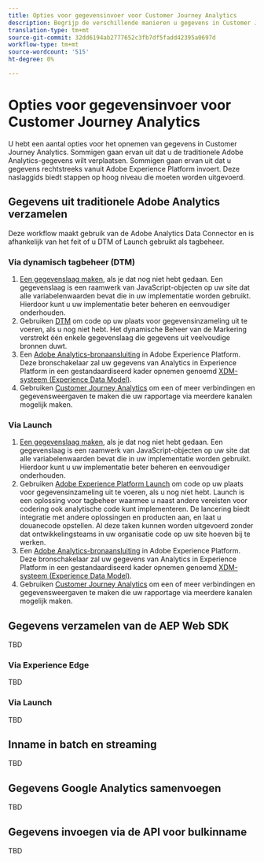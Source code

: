 ```yaml
---
title: Opties voor gegevensinvoer voor Customer Journey Analytics
description: Begrijp de verschillende manieren u gegevens in Customer Journey Analytics kunt opnemen
translation-type: tm+mt
source-git-commit: 32dd6194ab2777652c3fb7df5fadd42395a0697d
workflow-type: tm+mt
source-wordcount: '515'
ht-degree: 0%

---
```



# Opties voor gegevensinvoer voor Customer Journey Analytics

U hebt een aantal opties voor het opnemen van gegevens in Customer Journey Analytics. Sommigen gaan ervan uit dat u de traditionele Adobe Analytics-gegevens wilt verplaatsen. Sommigen gaan ervan uit dat u gegevens rechtstreeks vanuit Adobe Experience Platform invoert. Deze naslaggids biedt stappen op hoog niveau die moeten worden uitgevoerd.

## Gegevens uit traditionele Adobe Analytics verzamelen

Deze workflow maakt gebruik van de Adobe Analytics Data Connector en is afhankelijk van het feit of u DTM of Launch gebruikt als tagbeheer.

### Via dynamisch tagbeheer (DTM)

1. [Een gegevenslaag maken](https://docs.adobe.com/content/help/en/analytics/implementation/prepare/data-layer.html), als je dat nog niet hebt gedaan. Een gegevenslaag is een raamwerk van JavaScript-objecten op uw site dat alle variabelenwaarden bevat die in uw implementatie worden gebruikt. Hierdoor kunt u uw implementatie beter beheren en eenvoudiger onderhouden.
1. Gebruiken [DTM](https://docs.adobe.com/content/help/en/analytics/implementation/other/dtm/dtm-implementation-overview.html) om code op uw plaats voor gegevensinzameling uit te voeren, als u nog niet hebt. Het dynamische Beheer van de Markering verstrekt één enkele gegevenslaag die gegevens uit veelvoudige bronnen duwt.
1. Een [Adobe Analytics-bronaansluiting](https://docs.adobe.com/content/help/en/experience-platform/sources/ui-tutorials/create/adobe-applications/analytics.html) in Adobe Experience Platform. Deze bronschakelaar zal uw gegevens van Analytics in Experience Platform in een gestandaardiseerd kader opnemen genoemd [XDM-systeem (Experience Data Model)](https://docs.adobe.com/content/help/en/experience-platform/xdm/home.html).
1. Gebruiken [Customer Journey Analytics](https://docs.adobe.com/content/help/en/analytics-platform/using/cja-overview/cja-getting-started.html) om een of meer verbindingen en gegevensweergaven te maken die uw rapportage via meerdere kanalen mogelijk maken.

### Via Launch

1. [Een gegevenslaag maken](https://docs.adobe.com/content/help/en/analytics/implementation/prepare/data-layer.html), als je dat nog niet hebt gedaan. Een gegevenslaag is een raamwerk van JavaScript-objecten op uw site dat alle variabelenwaarden bevat die in uw implementatie worden gebruikt. Hierdoor kunt u uw implementatie beter beheren en eenvoudiger onderhouden.
1. Gebruiken [Adobe Experience Platform Launch](https://docs.adobe.com/content/help/en/analytics/implementation/launch/overview.html) om code op uw plaats voor gegevensinzameling uit te voeren, als u nog niet hebt. Launch is een oplossing voor tagbeheer waarmee u naast andere vereisten voor codering ook analytische code kunt implementeren. De lancering biedt integratie met andere oplossingen en producten aan, en laat u douanecode opstellen. Al deze taken kunnen worden uitgevoerd zonder dat ontwikkelingsteams in uw organisatie code op uw site hoeven bij te werken.
1. Een [Adobe Analytics-bronaansluiting](https://docs.adobe.com/content/help/en/experience-platform/sources/ui-tutorials/create/adobe-applications/analytics.html) in Adobe Experience Platform. Deze bronschakelaar zal uw gegevens van Analytics in Experience Platform in een gestandaardiseerd kader opnemen genoemd [XDM-systeem (Experience Data Model)](https://docs.adobe.com/content/help/en/experience-platform/xdm/home.html).
1. Gebruiken [Customer Journey Analytics](https://docs.adobe.com/content/help/en/analytics-platform/using/cja-overview/cja-getting-started.html) om een of meer verbindingen en gegevensweergaven te maken die uw rapportage via meerdere kanalen mogelijk maken.

## Gegevens verzamelen van de AEP Web SDK

TBD

### Via Experience Edge

TBD

### Via Launch

TBD

## Inname in batch en streaming

TBD

## Gegevens Google Analytics samenvoegen

TBD

## Gegevens invoegen via de API voor bulkinname

TBD